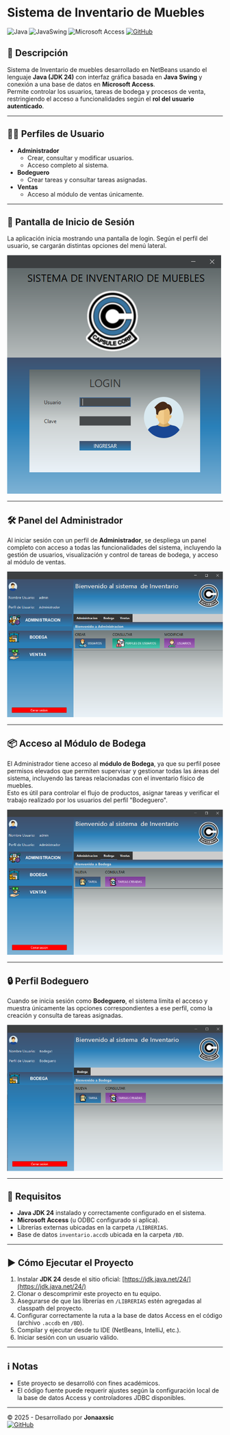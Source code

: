 # Sistema de Inventario de Muebles

![Java](https://img.shields.io/badge/Java%20JDK%2024-ED8B00?style=for-the-badge&logo=openjdk&logoColor=white) ![JavaSwing](https://img.shields.io/badge/Java%20Swing-008000?style=for-the-badge&logo=java&logoColor=white) ![Microsoft Access](https://img.shields.io/badge/Microsoft%20Access-A4373A?style=for-the-badge&logo=microsoft-access&logoColor=white)
[![GitHub](https://img.shields.io/badge/GitHub-Jonaaxsic-181717?style=for-the-badge&logo=github&logoColor=white)](https://github.com/Jonaaxsic)

## 📌 Descripción

Sistema de Inventario de muebles desarrollado en NetBeans usando el lenguaje **Java (JDK 24)** con interfaz gráfica basada en **Java Swing** y conexión a una base de datos en **Microsoft Access**.  
Permite controlar los usuarios, tareas de bodega y procesos de venta, restringiendo el acceso a funcionalidades según el **rol del usuario autenticado**.

---

## 🧑‍💻 Perfiles de Usuario

- **Administrador**
  - Crear, consultar y modificar usuarios.
  - Acceso completo al sistema.
- **Bodeguero**
  - Crear tareas y consultar tareas asignadas.
- **Ventas**
  - Acceso al módulo de ventas únicamente.

---

## 🚪 Pantalla de Inicio de Sesión

La aplicación inicia mostrando una pantalla de login. Según el perfil del usuario, se cargarán distintas opciones del menú lateral.

![Pantalla de inicio de sesión](src/img/Inicio_sesion.png)

---

## 🛠️ Panel del Administrador

Al iniciar sesión con un perfil de **Administrador**, se despliega un panel completo con acceso a todas las funcionalidades del sistema, incluyendo la gestión de usuarios, visualización y control de tareas de bodega, y acceso al módulo de ventas.

![Panel Administrador](src/img/Admin_panel.png)

---

## 📦 Acceso al Módulo de Bodega

El Administrador tiene acceso al **módulo de Bodega**, ya que su perfil posee permisos elevados que permiten supervisar y gestionar todas las áreas del sistema, incluyendo las tareas relacionadas con el inventario físico de muebles.  
Esto es útil para controlar el flujo de productos, asignar tareas y verificar el trabajo realizado por los usuarios del perfil "Bodeguero".

![Administrador en módulo Bodega](src/img/Bodega_panel.png)

---

## 🔒 Perfil Bodeguero

Cuando se inicia sesión como **Bodeguero**, el sistema limita el acceso y muestra únicamente las opciones correspondientes a ese perfil, como la creación y consulta de tareas asignadas.

![Login y vista de perfil Bodeguero](src/img/Bodega_panel_withRol.png)

---

## 📌 Requisitos

- **Java JDK 24** instalado y correctamente configurado en el sistema.
- **Microsoft Access** (u ODBC configurado si aplica).
- Librerías externas ubicadas en la carpeta `/LIBRERIAS`.
- Base de datos `inventario.accdb` ubicada en la carpeta `/BD`.

---

## ▶️ Cómo Ejecutar el Proyecto

1. Instalar **JDK 24** desde el sitio oficial: [https://jdk.java.net/24/](https://jdk.java.net/24/)
2. Clonar o descomprimir este proyecto en tu equipo.
3. Asegurarse de que las librerías en `/LIBRERIAS` estén agregadas al classpath del proyecto.
4. Configurar correctamente la ruta a la base de datos Access en el código (archivo `.accdb` en `/BD`).
5. Compilar y ejecutar desde tu IDE (NetBeans, IntelliJ, etc.).
6. Iniciar sesión con un usuario válido.

---

## ℹ️ Notas

- Este proyecto se desarrolló con fines académicos.
- El código fuente puede requerir ajustes según la configuración local de la base de datos Access y controladores JDBC disponibles.

---

© 2025 - Desarrollado por **Jonaaxsic**  
[![GitHub](https://img.shields.io/badge/GitHub-jonaaxsic-black?logo=github)](https://github.com/jonaaxsic)

